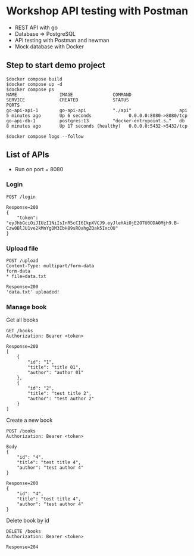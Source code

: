 # Workshop API testing with Postman
* REST API with go
* Database => PostgreSQL
* API testing with Postman and newman
* Mock database with Docker

## Step to start demo project
```
$docker compose build
$docker compose up -d
$docker compose ps
NAME                IMAGE               COMMAND                  SERVICE             CREATED             STATUS                    PORTS
go-api-api-1        go-api-api          "./api"                  api                 5 minutes ago       Up 6 seconds              0.0.0.0:8080->8080/tcp
go-api-db-1         postgres:13         "docker-entrypoint.s…"   db                  8 minutes ago       Up 17 seconds (healthy)   0.0.0.0:5432->5432/tcp

$docker compose logs --follow
```

## List of APIs
* Run on port = 8080

### Login
```
POST /login

Response=200
{
    "token": "eyJhbGciOiJIUzI1NiIsInR5cCI6IkpXVCJ9.eyJleHAiOjE2OTU0ODA0Mjh9.B-Czw0BlJU1ve2kMnYgDM3IbH89sROahgZQak5IxcOU"
}
```

### Upload file
```
POST /upload
Content-Type: multipart/form-data
form-data
* file=data.txt

Response=200
'data.txt' uploaded!
```

### Manage book

Get all books
```
GET /books
Authorization: Bearer <token>

Response=200
[
    {
        "id": "1",
        "title": "title 01",
        "author": "author 01"
    },
    {
        "id": "2",
        "title": "test title 2",
        "author": "test author 2"
    }
]
```

Create a new book
```
POST /books
Authorization: Bearer <token>

Body
{
    "id": "4",
    "title": "test title 4",
    "author": "test author 4"
}

Response=200
{
    "id": "4",
    "title": "test title 4",
    "author": "test author 4"
}
```

Delete book by id
```
DELETE /books
Authorization: Bearer <token>

Response=204
```

